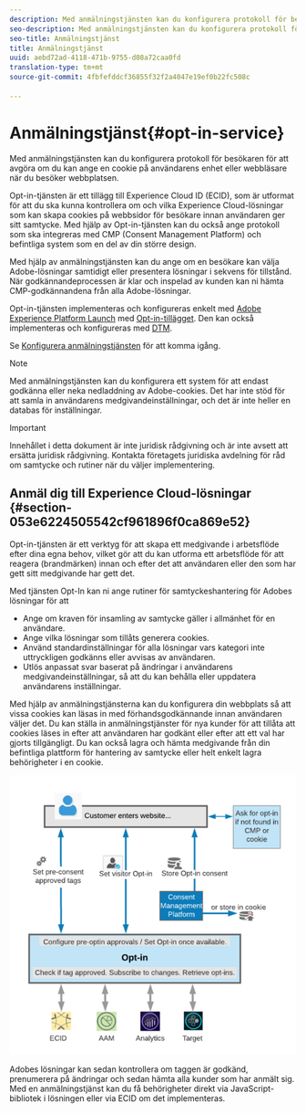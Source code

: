 ```yaml
---
description: Med anmälningstjänsten kan du konfigurera protokoll för besökaren för att avgöra om du kan ange en cookie på användarens enhet eller webbläsare när du besöker webbplatsen.
seo-description: Med anmälningstjänsten kan du konfigurera protokoll för besökaren för att avgöra om du kan ange en cookie på användarens enhet eller webbläsare när du besöker webbplatsen.
seo-title: Anmälningstjänst
title: Anmälningstjänst
uuid: aebd72ad-4118-471b-9755-d08a72caa0fd
translation-type: tm+mt
source-git-commit: 4fbfefddcf36855f32f2a4047e19ef0b22fc508c

---
```



# Anmälningstjänst{#opt-in-service}

Med anmälningstjänsten kan du konfigurera protokoll för besökaren för att avgöra om du kan ange en cookie på användarens enhet eller webbläsare när du besöker webbplatsen.

Opt-in-tjänsten är ett tillägg till Experience Cloud ID (ECID), som är utformat för att du ska kunna kontrollera om och vilka Experience Cloud-lösningar som kan skapa cookies på webbsidor för besökare innan användaren ger sitt samtycke. Med hjälp av Opt-in-tjänsten kan du också ange protokoll som ska integreras med CMP (Consent Management Platform) och befintliga system som en del av din större design.

Med hjälp av anmälningstjänsten kan du ange om en besökare kan välja Adobe-lösningar samtidigt eller presentera lösningar i sekvens för tillstånd. När godkännandeprocessen är klar och inspelad av kunden kan ni hämta CMP-godkännandena från alla Adobe-lösningar.

Opt-in-tjänsten implementeras och konfigureras enkelt med [Adobe Experience Platform Launch](https://docs.adobelaunch.com/) med [Opt-in-tillägget](../../implementation-guides/opt-in-service/launch.md). Den kan också implementeras och konfigureras med [DTM](../../implementation-guides/opt-in-service/optin-dtm.md).

Se [Konfigurera anmälningstjänsten](../../implementation-guides/opt-in-service/getting-started.md) för att komma igång.

>[!NOTE]
>
>Med anmälningstjänsten kan du konfigurera ett system för att endast godkänna eller neka nedladdning av Adobe-cookies. Det har inte stöd för att samla in användarens medgivandeinställningar, och det är inte heller en databas för inställningar.

>[!IMPORTANT]
>
>Innehållet i detta dokument är inte juridisk rådgivning och är inte avsett att ersätta juridisk rådgivning. Kontakta företagets juridiska avdelning för råd om samtycke och rutiner när du väljer implementering.

## Anmäl dig till Experience Cloud-lösningar {#section-053e6224505542cf961896f0ca869e52}

Opt-in-tjänsten är ett verktyg för att skapa ett medgivande i arbetsflöde efter dina egna behov, vilket gör att du kan utforma ett arbetsflöde för att reagera (brandmärken) innan och efter det att användaren eller den som har gett sitt medgivande har gett det.

Med tjänsten Opt-In kan ni ange rutiner för samtyckeshantering för Adobes lösningar för att

* Ange om kraven för insamling av samtycke gäller i allmänhet för en användare.
* Ange vilka lösningar som tillåts generera cookies.
* Använd standardinställningar för alla lösningar vars kategori inte uttryckligen godkänns eller avvisas av användaren.
* Utlös anpassat svar baserat på ändringar i användarens medgivandeinställningar, så att du kan behålla eller uppdatera användarens inställningar.

Med hjälp av anmälningstjänsterna kan du konfigurera din webbplats så att vissa cookies kan läsas in med förhandsgodkännande innan användaren väljer det. Du kan ställa in anmälningstjänster för nya kunder för att tillåta att cookies läses in efter att användaren har godkänt eller efter att ett val har gjorts tillgängligt. Du kan också lagra och hämta medgivande från din befintliga plattform för hantering av samtycke eller helt enkelt lagra behörigheter i en cookie.

![](assets/Opt-in-approval.png)

Adobes lösningar kan sedan kontrollera om taggen är godkänd, prenumerera på ändringar och sedan hämta alla kunder som har anmält sig. Med en anmälningstjänst kan du få behörigheter direkt via JavaScript-bibliotek i lösningen eller via ECID om det implementeras.
